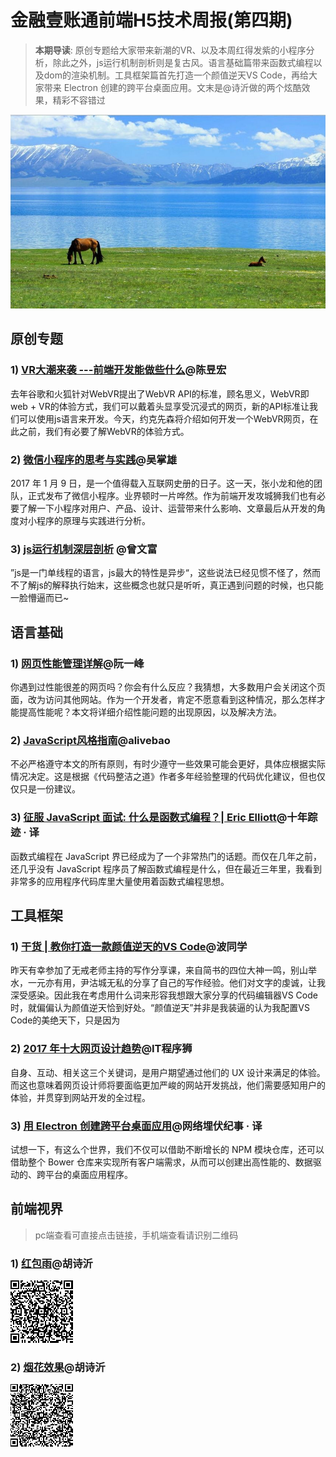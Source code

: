 # 金融壹账通前端H5技术周报(第四期)
> **本期导读**: 原创专题给大家带来新潮的VR、以及本周红得发紫的小程序分析，除此之外，js运行机制剖析则是复古风。语言基础篇带来函数式编程以及dom的渲染机制。工具框架篇首先打造一个颜值逆天VS Code，再给大家带来 Electron 创建的跨平台桌面应用。文末是@诗沂做的两个炫酷效果，精彩不容错过

![](images/four/banner.jpg)
## 原创专题
### 1) [VR大潮来袭 ---前端开发能做些什么](http://www.jianshu.com/p/c9c03e14ba9d)@陈昱宏
去年谷歌和火狐针对WebVR提出了WebVR API的标准，顾名思义，WebVR即web + VR的体验方式，我们可以戴着头显享受沉浸式的网页，新的API标准让我们可以使用js语言来开发。今天，约克先森将介绍如何开发一个WebVR网页，在此之前，我们有必要了解WebVR的体验方式。
### 2) [微信小程序的思考与实践](http://www.jianshu.com/p/f121b73c3593)@吴掌雄
2017 年 1 月 9 日，是一个值得载入互联网史册的日子。这一天，张小龙和他的团队，正式发布了微信小程序。业界顿时一片哗然。作为前端开发攻城狮我们也有必要了解一下小程序对用户、产品、设计、运营带来什么影响、文章最后从开发的角度对小程序的原理与实践进行分析。
### 3) [js运行机制深层剖析](http://www.jianshu.com/p/0983e69d58ec) @曾文富
”js是一门单线程的语言，js最大的特性是异步“，这些说法已经见惯不怪了，然而不了解js的解释执行始末，这些概念也就只是听听，真正遇到问题的时候，也只能一脸懵逼而已~


## 语言基础
### 1) [网页性能管理详解](http://www.ruanyifeng.com/blog/2015/09/web-page-performance-in-depth.html)@阮一峰
你遇到过性能很差的网页吗？你会有什么反应？我猜想，大多数用户会关闭这个页面，改为访问其他网站。作为一个开发者，肯定不愿意看到这种情况，那么怎样才能提高性能呢？本文将详细介绍性能问题的出现原因，以及解决方法。
### 2) [JavaScript风格指南](https://github.com/alivebao/clean-code-js/blob/master/README.md)@alivebao
不必严格遵守本文的所有原则，有时少遵守一些效果可能会更好，具体应根据实际情况决定。这是根据《代码整洁之道》作者多年经验整理的代码优化建议，但也仅仅只是一份建议。
### 3) [征服 JavaScript 面试: 什么是函数式编程？| Eric Elliott](http://www.zcfy.cc/article/master-the-javascript-interview-what-is-functional-programming-2221.html)@十年踪迹 · 译
函数式编程在 JavaScript 界已经成为了一个非常热门的话题。而仅在几年之前，还几乎没有 JavaScript 程序员了解函数式编程是什么，但在最近三年里，我看到非常多的应用程序代码库里大量使用着函数式编程思想。


## 工具框架
### 1) [干货 | 教你打造一款颜值逆天的VS Code](http://www.jianshu.com/p/80e983201f86)@波同学
昨天有幸参加了无戒老师主持的写作分享课，来自简书的四位大神一鸣，别山举水，一元亦有用，尹沽城无私的分享了自己的写作经验。他们对文字的虔诚，让我深受感染。因此我在考虑用什么词来形容我想跟大家分享的代码编辑器VS Code时，就偏偏认为颜值逆天恰到好处。“颜值逆天”并非是我装逼的认为我配置VS Code的美绝天下，只是因为

### 2) [2017 年十大网页设计趋势](http://www.jianshu.com/p/d2285d06f782)@IT程序狮
自身、互动、相关这三个关键词，是用户期望通过他们的 UX 设计来满足的体验。而这也意味着网页设计师将要面临更加严峻的网站开发挑战，他们需要感知用户的体验，并贯穿到网站开发的全过程。

### 3) [用 Electron 创建跨平台桌面应用](http://www.zcfy.cc/article/building-cross-platform-desktop-apps-with-electron-toptal-2247.html)@网络埋伏纪事 · 译
试想一下，有这么个世界，我们不仅可以借助不断增长的 NPM 模块仓库，还可以借助整个 Bower 仓库来实现所有客户端需求，从而可以创建出高性能的、数据驱动的、跨平台的桌面应用程序。

## 前端视界
> pc端查看可直接点击链接，手机端查看请识别二维码
### 1) [红包雨](http://120.52.138.232/showcase/587730451619ad7c71fada28)@胡诗沂
![](images/four/hby.png)
### 2) [烟花效果](http://120.52.138.232/showcase/5874fe741619ad7c71fada23)@胡诗沂
![](images/four/yh.png)

